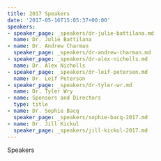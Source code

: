 ```yaml
---
title: 2017 Speakers
date: '2017-05-16T15:05:37+00:00'
speakers:
- speaker_page: _speakers/dr-julie-battilana.md
  name: Dr. Julie Battilana
- name: Dr. Andrew Charman
  speaker_page: _speakers/dr-andrew-charman.md
- speaker_page: _speakers/dr-alex-nicholls.md
  name: Dr. Alex Nicholls
- speaker_page: _speakers/dr-leif-petersen.md
  name: Dr. Leif Peterson
- speaker_page: _speakers/dr-tyler-wr.md
  name: Dr. Tyler Wry
- name: Sponsors and Directors
  type: title
- name: Dr. Sophie Bacq
  speaker_page: _speakers/sophie-bacq-2017.md
- name: Dr. Jill Kickul
  speaker_page: _speakers/jill-kickul-2017.md
---
```

Speakers 
